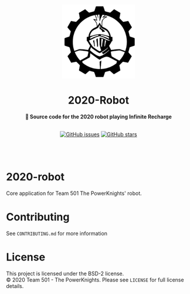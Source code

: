 <div align="center">
	<a href="http://powerknights.com/">
		<img src="./black-powerKnights-logo.png" width="200" height="200">
	</a>
	<h1>2020-Robot</h1>
	<p>
		<b>🤖 Source code for the 2020 robot playing Infinite Recharge</b>
	</p>
    <br>
    <a href="https://github.com/Team-501-The-PowerKnights/2020-robot/issues"><img alt="GitHub issues" src="https://img.shields.io/github/issues/Team-501-The-PowerKnights/2020-robot"></a>
    <a href="https://github.com/Team-501-The-PowerKnights/2020-robot/stargazers"><img alt="GitHub stars" src="https://img.shields.io/github/stars/Team-501-The-PowerKnights/2020-Robot?style=social"></a>
    <br>
	<br>
	<br>
	<br>
</div>

# 2020-robot

Core application for Team 501 The PowerKnights' robot.

# Contributing

See `CONTRIBUTING.md` for more information

# License

This project is licensed under the BSD-2 license.
<br>
&copy; 2020 Team 501 - The PowerKnights. Please see `LICENSE` for full license details.
